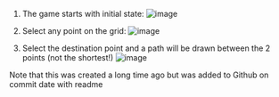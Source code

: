 1) The game starts with initial state:
![image](https://github.com/user-attachments/assets/1bebd030-818f-4f49-a38d-ac25426dee0c)

2) Select any point on the grid:
![image](https://github.com/user-attachments/assets/2407fffa-5f4b-457a-bcc3-432662948efb)

3) Select the destination point and a path will be drawn between the 2 points (not the shortest!)
![image](https://github.com/user-attachments/assets/4fd33a9b-f59a-4993-a292-7af7b1100a33)

Note that this was created a long time ago but was added to Github on commit date with readme
